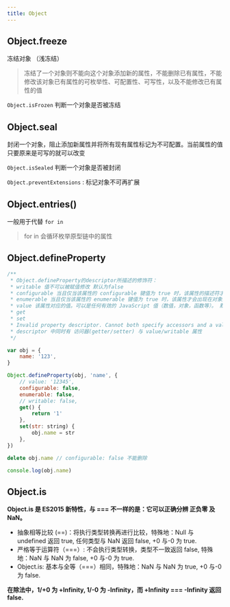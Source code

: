 ```yaml
---
title: Object
---
```


## Object.freeze

冻结对象 （浅冻结）

> 冻结了一个对象则不能向这个对象添加新的属性，不能删除已有属性，不能修改该对象已有属性的可枚举性、可配置性、可写性，以及不能修改已有属性的值

`Object.isFrozen` 判断一个对象是否被冻结

## Object.seal

封闭一个对象，阻止添加新属性并将所有现有属性标记为不可配置。当前属性的值只要原来是可写的就可以改变

`Object.isSealed` 判断一个对象是否被封闭

`Object.preventExtensions` : 标记对象不可再扩展

## Object.entries()

一般用于代替 `for in`

> for in 会循环枚举原型链中的属性

## Object.defineProperty

```javascript
/**
 * Object.defineProperty的descriptor所描述的修饰符：
 * writable 值不可以被赋值修改 默认为false
 * configurable 当且仅当该属性的 configurable 键值为 true 时，该属性的描述符才能够被改变，同时该属性也能从对应的对象上被删除。
 * enumerable 当且仅当该属性的 enumerable 键值为 true 时，该属性才会出现在对象的枚举属性中。
 * value 该属性对应的值。可以是任何有效的 JavaScript 值（数值，对象，函数等）。 默认为 undefined
 * get
 * set
 * Invalid property descriptor. Cannot both specify accessors and a value or writable attribute
 * descriptor 中同时有 访问器(getter/setter) 与 value/writable 属性
 */

var obj = {
    name: '123',
}

Object.defineProperty(obj, 'name', {
    // value: '12345',
    configurable: false,
    enumerable: false,
    // writable: false,
    get() {
        return '1'
    },
    set(str: string) {
        obj.name = str
    },
})

delete obj.name // configurable: false 不能删除

console.log(obj.name)
```

## Object.is

**Object.is 是 ES2015 新特性，与 === 不一样的是：它可以正确分辨 正负零 及 NaN。**

* 抽象相等比较 (==)：将执行类型转换再进行比较，特殊地：Null 与 undefined 返回 true, 任何类型与 NaN 返回 false, +0 与-0 为 true.
* 严格等于运算符（===）: 不会执行类型转换，类型不一致返回 false, 特殊地：NaN 与 NaN 为 false, +0 与-0 为 true.
* Object.is: 基本与全等（===）相同，特殊地：NaN 与 NaN 为 true, +0 与-0 为 false.

**在除法中，1/+0 为 +Infinity, 1/-0 为 -Infinity，而 +Infinity === -Infinity 返回 false.**
